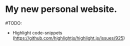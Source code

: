 # My new personal website.

#TODO:
- Highlight code-snippets (https://github.com/highlightjs/highlight.js/issues/925) 